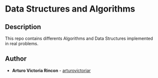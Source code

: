 # Data Structures and Algorithms

## Description
This repo contains differents Algorithms and Data Structures implemented in real problems.

## Author
* **Arturo Victoria Rincon** - [arturovictoriar](https://github.com/arturovictoriar)
